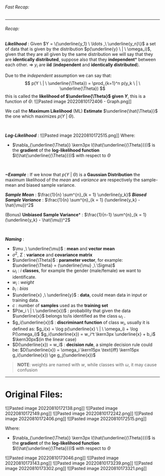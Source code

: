 ###### Fast Recap:

---
###### Recap:
***Likelihood*** :
Given $Y = \{\underline{y_1} \ \ldots ,\ \underline{y_n}\}$ a set of data that is given by the distribution $p(\underline{y} \ | \ \omega_i)$, given that they are all given by the same distribution we will say that they are **identically distributed**, suppose also that they **independent*** between each other.
⇒ $y_i$ are **iid** (**independent** and **identically distributed**).

Due to the *independent* assumption we can say that:
$$
p(Y \ | \ \underline{\Theta}) = \prod_{k=1}^n p(y_k \ | \ \underline{\Theta})
$$
this is called the **likelihood of $\underline{\Theta}$ given $Y$**, this is a function of $\Theta$:
![[Pasted image 20220810172406 - Graph.png]]

We call the **Maximum Likelihood** (ML) **Estimate** $\underline{\hat{\Theta}}$ the one which maximizes $p(Y \ | \ \Theta)$.

<br>

***Log-Likelihood*** :
![[Pasted image 20220810172515.png]]
Where:
- $\nabla_{\underline{\Theta}} \kern3px l(\hat{\underline{{\Theta}}})$ is the **gradient** of the **log-likelihood function** $l(\hat{\underline{{\Theta}}})$ with respect to $\Theta$

<br>

***~Example*** : 
If we know that $p(Y \ | \ \Theta)$ is a **Gaussian Distribution** the maximum likelihood of the *mean* and *variance* are respectively the sample-mean and biased sample variance.

***Sample Mean*** : $\frac{1}{n} \sum^{n}_{k = 1} \underline{y_k}$ 
***Biased Sample Variance*** : $\frac{1}{n} \sum^{n}_{k = 1} (\underline{y_k} - \hat{\mu})^2$ 

(Bonus) **Unbiased Sample Variance*** : $\frac{1}{n-1} \sum^{n}_{k = 1} (\underline{y_k} - \hat{\mu})^2$ 

<br>

***Naming*** :
- $\mu ,\ \underline{\mu}$ : **mean** and **vector mean**
- $\sigma^2 ,\ \Sigma$ : **variance** and **covariance matrix**
- $\underline{\Theta}$ : **parameter vector**, for example: $\underline{\Theta} = (\underline{\mu} ,\ \Sigma)$
- $\omega_i$ : $i$ **classes**, for example the gender (male/female) we want to identificate.
- $w_i$ : *weight*
- $b_i$ : *bias*
- $\underline{x} ,\ \underline{y}$ : **data**, could mean data in input or training data.
- $c$ : number of **samples** used as the **training set**
- $P(w_i \ | \ \underline{x})$ : probability that given the data $\underline{x}$ belongs to/is identified as the class $\omega_i$ .
- $g_i(\underline{x})$ : **discriminant function** of class $w_i$, usually it is defined as: 
$g_i(x) = \log p(\underline{x} \ | \ \omega_i) + \log P(\omega_i)$
$g_i(\underline{x}) = w_i^t \kern3px \underline{x} + b_i$ $\kern30px$(in the linear case)
-  $D(\underline{x}) = w_i$ : **decision rule**, a simple decision rule could be:
$D(\underline{x}) = \omega_i \kern15px \text{iff} \kern15px g_i(\underline{x}) \ge g_j(\underline{x})$


> **NOTE**:
> weights are named with $w$, while classes with $\omega$, it may cause confusion

---
# Original Files:
![[Pasted image 20220810172138.png]]
![[Pasted image 20220810172149.png]]
![[Pasted image 20220810172242.png]]
![[Pasted image 20220810172406.png]]
![[Pasted image 20220810172515.png]]

Where:
- $\nabla_{\underline{\Theta}} \kern3px l(\hat{\underline{{\Theta}}})$ is the **gradient** of the **log-likelihood function** $l(\hat{\underline{{\Theta}}})$ with respect to $\Theta$

![[Pasted image 20220810173046.png]]
![[Pasted image 20220810173143.png]]
![[Pasted image 20220810173239.png]]
![[Pasted image 20220810173302.png]]
![[Pasted image 20220810173321.png]]
